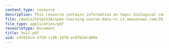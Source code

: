 ```yaml
---
content_type: resource
description: This resource contains information on topic biological computation.
file: /media/https%3A/open-learning-course-data-rc.s3.amazonaws.com/20-181-computation-for-biological-engineers-fall-2006/c45915c45f28c1d618f8ec97b2dcd09e_hw11.pdf
file_type: application/pdf
resourcetype: Document
title: hw11.pdf
uid: c45915c4-5f28-c1d6-18f8-ec97b2dcd09e
---
```

